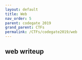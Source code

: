 ```yaml
---
layout: default
title: Web
nav_order: 5
parent: codegate 2019
grand_parent: CTFs
permalink: /CTFs/codegate2019/web
---
```


## web writeup